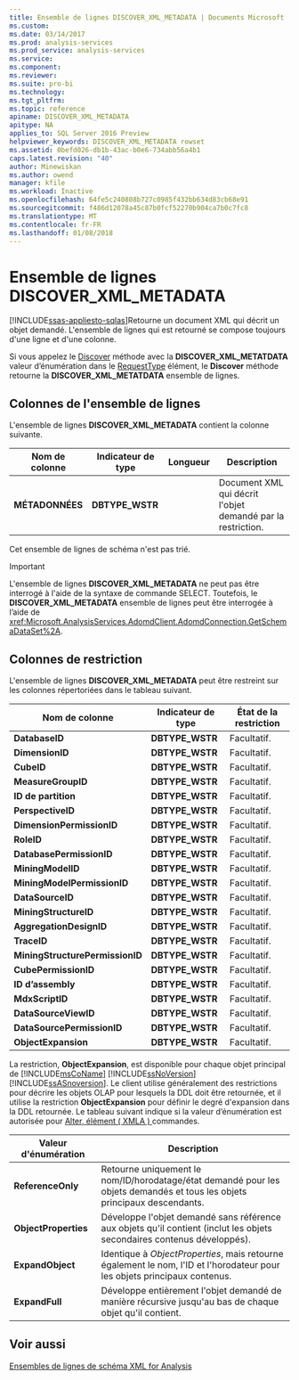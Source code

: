 ```yaml
---
title: Ensemble de lignes DISCOVER_XML_METADATA | Documents Microsoft
ms.custom: 
ms.date: 03/14/2017
ms.prod: analysis-services
ms.prod_service: analysis-services
ms.service: 
ms.component: 
ms.reviewer: 
ms.suite: pro-bi
ms.technology: 
ms.tgt_pltfrm: 
ms.topic: reference
apiname: DISCOVER_XML_METADATA
apitype: NA
applies_to: SQL Server 2016 Preview
helpviewer_keywords: DISCOVER_XML_METADATA rowset
ms.assetid: 0befd026-db1b-43ac-b0e6-734abb56a4b1
caps.latest.revision: "40"
author: Minewiskan
ms.author: owend
manager: kfile
ms.workload: Inactive
ms.openlocfilehash: 64fe5c240808b727c0985f432bb634d83cb68e91
ms.sourcegitcommit: f486d12078a45c87b0fcf52270b904ca7b0c7fc8
ms.translationtype: MT
ms.contentlocale: fr-FR
ms.lasthandoff: 01/08/2018
---
```

# <a name="discoverxmlmetadata-rowset"></a>Ensemble de lignes DISCOVER_XML_METADATA
[!INCLUDE[ssas-appliesto-sqlas](../../../includes/ssas-appliesto-sqlas.md)]Retourne un document XML qui décrit un objet demandé. L'ensemble de lignes qui est retourné se compose toujours d'une ligne et d'une colonne.  
  
 Si vous appelez le [Discover](../../../analysis-services/xmla/xml-elements-methods-discover.md) méthode avec la **DISCOVER_XML_METATDATA** valeur d’énumération dans le [RequestType](../../../analysis-services/xmla/xml-elements-properties/requesttype-element-xmla.md) élément, le **Discover** méthode retourne la **DISCOVER_XML_METATDATA** ensemble de lignes.  
  
## <a name="rowset-columns"></a>Colonnes de l'ensemble de lignes  
 L'ensemble de lignes **DISCOVER_XML_METADATA** contient la colonne suivante.  
  
|Nom de colonne|Indicateur de type|Longueur|Description|  
|-----------------|--------------------|------------|-----------------|  
|**MÉTADONNÉES**|**DBTYPE_WSTR**||Document XML qui décrit l'objet demandé par la restriction.|  
  
 Cet ensemble de lignes de schéma n'est pas trié.  
  
> [!IMPORTANT]  
>  L'ensemble de lignes **DISCOVER_XML_METADATA** ne peut pas être interrogé à l'aide de la syntaxe de commande SELECT. Toutefois, le **DISCOVER_XML_METADATA** ensemble de lignes peut être interrogée à l’aide de <xref:Microsoft.AnalysisServices.AdomdClient.AdomdConnection.GetSchemaDataSet%2A>.  
  
## <a name="restriction-columns"></a>Colonnes de restriction  
 L'ensemble de lignes **DISCOVER_XML_METADATA** peut être restreint sur les colonnes répertoriées dans le tableau suivant.  
  
|Nom de colonne|Indicateur de type|État de la restriction|  
|-----------------|--------------------|-----------------------|  
|**DatabaseID**|**DBTYPE_WSTR**|Facultatif.|  
|**DimensionID**|**DBTYPE_WSTR**|Facultatif.|  
|**CubeID**|**DBTYPE_WSTR**|Facultatif.|  
|**MeasureGroupID**|**DBTYPE_WSTR**|Facultatif.|  
|**ID de partition**|**DBTYPE_WSTR**|Facultatif.|  
|**PerspectiveID**|**DBTYPE_WSTR**|Facultatif.|  
|**DimensionPermissionID**|**DBTYPE_WSTR**|Facultatif.|  
|**RoleID**|**DBTYPE_WSTR**|Facultatif.|  
|**DatabasePermissionID**|**DBTYPE_WSTR**|Facultatif.|  
|**MiningModelID**|**DBTYPE_WSTR**|Facultatif.|  
|**MiningModelPermissionID**|**DBTYPE_WSTR**|Facultatif.|  
|**DataSourceID**|**DBTYPE_WSTR**|Facultatif.|  
|**MiningStructureID**|**DBTYPE_WSTR**|Facultatif.|  
|**AggregationDesignID**|**DBTYPE_WSTR**|Facultatif.|  
|**TraceID**|**DBTYPE_WSTR**|Facultatif.|  
|**MiningStructurePermissionID**|**DBTYPE_WSTR**|Facultatif.|  
|**CubePermissionID**|**DBTYPE_WSTR**|Facultatif.|  
|**ID d’assembly**|**DBTYPE_WSTR**|Facultatif.|  
|**MdxScriptID**|**DBTYPE_WSTR**|Facultatif.|  
|**DataSourceViewID**|**DBTYPE_WSTR**|Facultatif.|  
|**DataSourcePermissionID**|**DBTYPE_WSTR**|Facultatif.|  
|**ObjectExpansion**|**DBTYPE_WSTR**|Facultatif.|  
  
 La restriction, **ObjectExpansion**, est disponible pour chaque objet principal de [!INCLUDE[msCoName](../../../includes/msconame-md.md)] [!INCLUDE[ssNoVersion](../../../includes/ssnoversion-md.md)] [!INCLUDE[ssASnoversion](../../../includes/ssasnoversion-md.md)]. Le client utilise généralement des restrictions pour décrire les objets OLAP pour lesquels la DDL doit être retournée, et il utilise la restriction **ObjectExpansion** pour définir le degré d'expansion dans la DDL retournée. Le tableau suivant indique si la valeur d’énumération est autorisée pour [Alter, élément &#40; XMLA &#41; ](../../../analysis-services/xmla/xml-elements-commands/alter-element-xmla.md) commandes.  
  
|Valeur d'énumération|Description|  
|-----------------------|-----------------|  
|**ReferenceOnly**|Retourne uniquement le nom/ID/horodatage/état demandé pour les objets demandés et tous les objets principaux descendants.|  
|**ObjectProperties**|Développe l'objet demandé sans référence aux objets qu'il contient (inclut les objets secondaires contenus développés).|  
|**ExpandObject**|Identique à *ObjectProperties*, mais retourne également le nom, l'ID et l'horodateur pour les objets principaux contenus.|  
|**ExpandFull**|Développe entièrement l'objet demandé de manière récursive jusqu'au bas de chaque objet qu'il contient.|  
  
## <a name="see-also"></a>Voir aussi  
 [Ensembles de lignes de schéma XML for Analysis](../../../analysis-services/schema-rowsets/xml/xml-for-analysis-schema-rowsets.md)  
  
  
